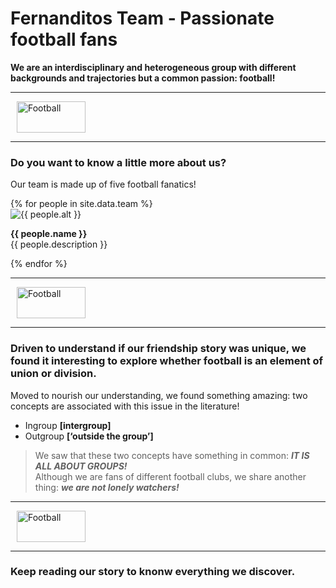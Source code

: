 
# Fernanditos Team - Passionate football fans

**We are an interdisciplinary and heterogeneous group with different backgrounds and trajectories but a common passion: football!**

<div class="d-flex align-items-center my-4">
  <hr class="flex-grow-1">
  <img src="{{ '/assets/images/separator.png' | relative_url }}" alt="Football" style="width: 110px; height: 50px; margin: 0 10px;">
  <hr class="flex-grow-1">
</div>

### Do you want to know a little more about us?

Our team is made up of five football fanatics!  

<div class="container">
    {% for people in site.data.team %}
        <div class="row py-2 justify-content-left">
            <div class="col-2">
                <img src="{{ people.url_img }}" alt="{{ people.alt }}" style="vertical-align: middle;">
            </div>
            <div class="col-10">
                <p> <strong>{{ people.name }}</strong><br>{{ people.description }}</p>
            </div>
        </div>
    {% endfor %}
</div>

<div class="d-flex align-items-center my-4">
  <hr class="flex-grow-1">
  <img src="{{ '/assets/images/separator.png' | relative_url }}" alt="Football" style="width: 110px; height: 50px; margin: 0 10px;">
  <hr class="flex-grow-1">
</div>

### Driven to understand if our friendship story was unique, we found it interesting **to explore whether football is an element of union or division.** 

Moved to nourish our understanding, we found something amazing: two concepts are associated with this issue in the literature!
  - Ingroup **[intergroup]**
  - Outgroup **[‘outside the group’]**

>We saw that these two concepts have something in common: **_IT IS ALL ABOUT GROUPS!_**
><br>Although we are fans of different football clubs, we share another thing: **_we are not lonely watchers!_**

<div class="d-flex align-items-center my-4">
  <hr class="flex-grow-1">
  <img src="{{ '/assets/images/separator.png' | relative_url }}" alt="Football" style="width: 110px; height: 50px; margin: 0 10px;">
  <hr class="flex-grow-1">
</div>

### Keep reading our story to knonw everything we discover.